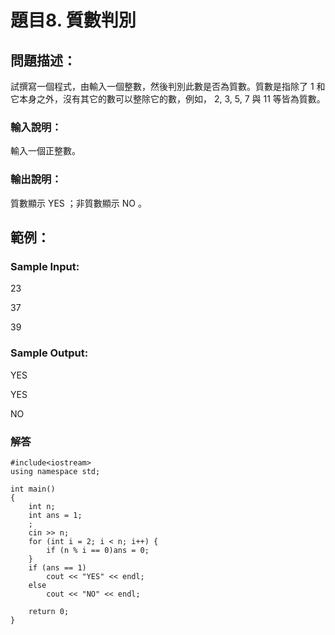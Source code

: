 # 題目8. 質數判別

## 問題描述：
試撰寫一個程式，由輸入一個整數，然後判別此數是否為質數。質數是指除了 1 和它本身之外，沒有其它的數可以整除它的數，例如， 2, 3, 5, 7 與 11 等皆為質數。

### 輸入說明：
輸入一個正整數。

### 輸出說明：
質數顯示 YES ；非質數顯示 NO 。
## 範例：

### Sample Input:
23

37

39
### Sample Output:
YES

YES

NO

### 解答

```
#include<iostream>
using namespace std; 

int main()
{
    int n;
    int ans = 1;
    ;
    cin >> n;
    for (int i = 2; i < n; i++) {
        if (n % i == 0)ans = 0;
    }
    if (ans == 1)
        cout << "YES" << endl;
    else
        cout << "NO" << endl;

    return 0;
}
```
